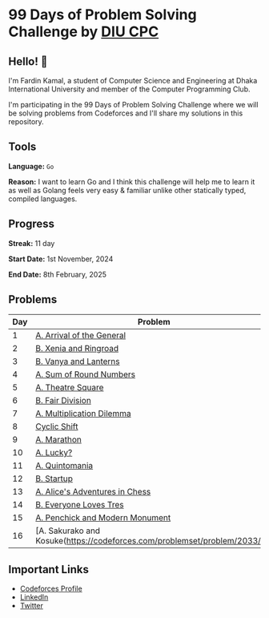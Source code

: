 # 99 Days of Problem Solving Challenge by [DIU CPC](https://www.linkedin.com/company/diu-cpc-computer-programming-club)

## Hello! 👋

I'm Fardin Kamal, a student of Computer Science and Engineering at Dhaka International University and member of the Computer Programming Club.

I'm participating in the 99 Days of Problem Solving Challenge where we will be solving problems from Codeforces and I'll share my solutions in this repository.


## Tools
**Language:** `Go`

**Reason:** I want to learn Go and I think this challenge will help me to learn it as well as Golang feels very easy & familiar unlike other statically typed, compiled languages.


## Progress
**Streak:** 11 day

**Start Date:** 1st November, 2024

**End Date:** 8th February, 2025


## Problems

| Day | Problem                                                                             | Solution                |
|-----|-------------------------------------------------------------------------------------|-------------------------|
| 1   | [A. Arrival of the General](https://codeforces.com/problemset/problem/144/A)        | [Solution](./day-1.go)  |
| 2   | [B. Xenia and Ringroad](https://codeforces.com/problemset/problem/339/B)            | [Solution](./day-2.go)  |
| 3   | [B. Vanya and Lanterns](https://codeforces.com/problemset/problem/492/B)            | [Solution](./day-3.go)  |
| 4   | [A. Sum of Round Numbers](https://codeforces.com/problemset/problem/1352/A)         | [Solution](./day-4.go)  |
| 5   | [A. Theatre Square](https://codeforces.com/problemset/problem/1/A)                  | [Solution](./day-5.go)  |
| 6   | [B. Fair Division](https://codeforces.com/problemset/problem/1472/B)                | [Solution](./day-6.go)  |
| 7   | [A. Multiplication Dilemma](https://codeforces.com/problemset/gymProblem/101972/A)  | [Solution](./day-7.go)  |
| 8   | [Cyclic Shift](https://codeforces.com/gym/101972/problem/K)                         | [Solution](./day-8.go)  |
| 9   | [A. Marathon](https://codeforces.com/problemset/problem/1692/A)                     | [Solution](./day-9.go)  |
| 10  | [A. Lucky?](https://codeforces.com/problemset/problem/1676/A)                       | [Solution](./day-10.go) |
| 11  | [A. Quintomania](https://codeforces.com/problemset/problem/2036/A)                  | [Solution](./day-11.go) |
| 12  | [B. Startup](https://codeforces.com/problemset/problem/2036/B)                      | [Solution](./day-12.go) |
| 13  | [A. Alice's Adventures in Chess](https://codeforces.com/problemset/problem/2028/A)  | [Solution](./day-13.go) |
| 14  | [B. Everyone Loves Tres](https://codeforces.com/problemset/problem/2035/B)          | [Solution](./day-14.go) |
| 15  | [A. Penchick and Modern Monument](https://codeforces.com/problemset/problem/2031/A) | [Solution](./day-15.go) |
 | 16  | [A. Sakurako and Kosuke(https://codeforces.com/problemset/problem/2033/A)]          | [Solution](./day-16.go) |

## Important Links

- [Codeforces Profile](https://codeforces.com/profile/fardinkamal62)
- [LinkedIn](https://www.linkedin.com/in/fardinkamal62)
- [Twitter](https://twitter.com/fardinkamal62)
